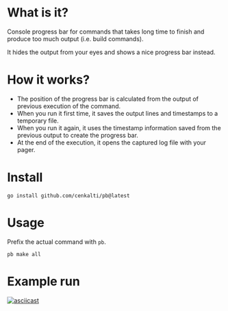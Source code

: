 # What is it?

Console progress bar for commands that takes long time to finish and produce too much output (i.e. build commands).

It hides the output from your eyes and shows a nice progress bar instead.

# How it works?

- The position of the progress bar is calculated from the output of previous execution of the command.
- When you run it first time, it saves the output lines and timestamps to a temporary file.
- When you run it again, it uses the timestamp information saved from the previous output to create the progress bar.
- At the end of the execution, it opens the captured log file with your pager.

# Install

```
go install github.com/cenkalti/pb@latest
```

# Usage

Prefix the actual command with `pb`.
```
pb make all
```

# Example run

[![asciicast](https://github.com/cenkalti/pb/blob/main/usage.gif)](https://asciinema.org/a/RV1nMSEhxukhbbqPW9JebwaIO)
